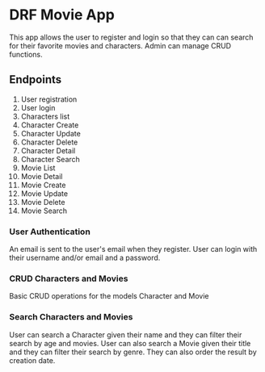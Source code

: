 
# DRF Movie App
This app allows the user to register and login so that they can can search for their favorite movies and characters. 
Admin can manage CRUD functions.

## Endpoints
1. User registration
2. User login
3. Characters list
4. Character Create
5. Character Update
6. Character Delete
7. Character Detail
8. Character Search
9. Movie List
10. Movie Detail
11. Movie Create
12. Movie Update
13. Movie Delete
14. Movie Search

### User Authentication
An email is sent to the user's email when they register. User can login with their username and/or email and a password.

### CRUD Characters and Movies
Basic CRUD operations for the models Character and Movie

### Search Characters and Movies
User can search a Character given their name and they can filter their search by age and movies.
User can also search a Movie given their title and they can filter their search by genre. They can also order the result by creation date.